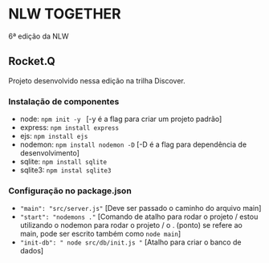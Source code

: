 # NLW TOGETHER
6ª edição da NLW
## Rocket.Q
Projeto desenvolvido nessa edição na trilha Discover.

### Instalação de componentes
- node: `npm init -y ` [-y é a flag para criar um projeto padrão]
- express: `npm install express`
- ejs: `npm install ejs`
- nodemon: `npm install nodemon -D` [-D é a flag para dependência de desenvolvimento]
- sqlite: `npm install sqlite`
- sqlite3: `npm instal sqlite3`

### Configuração no package.json
- `"main": "src/server.js"` [Deve ser passado o caminho do arquivo main]
- `"start": "nodemons ."` [Comando de atalho para rodar o projeto / estou utilizando o nodemon para rodar o projeto / o . (ponto) se refere ao main, pode ser escrito também como `node main`]
- `"init-db": " node src/db/init.js "` [Atalho para criar o banco de dados]